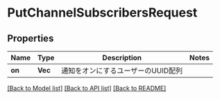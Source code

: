 # PutChannelSubscribersRequest

## Properties

Name | Type | Description | Notes
------------ | ------------- | ------------- | -------------
**on** | **Vec<String>** | 通知をオンにするユーザーのUUID配列 | 

[[Back to Model list]](../README.md#documentation-for-models) [[Back to API list]](../README.md#documentation-for-api-endpoints) [[Back to README]](../README.md)


